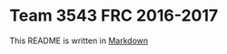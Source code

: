 # Team 3543 FRC 2016-2017

This README is written in [Markdown](https://daringfireball.net/projects/markdown/syntax)



